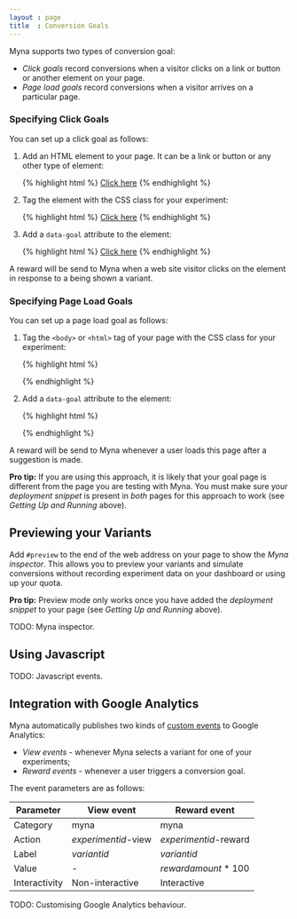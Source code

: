 ```yaml
---
layout : page
title  : Conversion Goals
---
```


Myna supports two types of conversion goal:

 - *Click goals* record conversions when a visitor clicks on a link or button or another element on your page.
 - *Page load goals* record conversions when a visitor arrives on a particular page.

### Specifying Click Goals

You can set up a click goal as follows:

<ol>
<li>
<p>Add an HTML element to your page. It can be a link or button or any other type of element:</p>

{% highlight html %}
<a href="goal.html">Click here</a>
{% endhighlight %}
</li>

<li>
<p>Tag the element with the CSS class for your experiment:</p>

{% highlight html %}
<a class="myna-experimentid" href="goal.html">Click here</a>
{% endhighlight %}
</li>

<li>
<p>Add a <code>data-goal</code> attribute to the element:</p>

{% highlight html %}
<a class="myna-experimentid" data-goal="click" href="goal.html">Click here</a>
{% endhighlight %}
</li>
</ol>

A reward will be send to Myna when a web site visitor clicks on the element in response to a being shown a variant.

### Specifying Page Load Goals

You can set up a page load goal as follows:

<ol>
<li>
<p>Tag the <code>&lt;body&gt;</code> or <code>&lt;html&gt;</code> tag of your page with the CSS class for your experiment:</p>

{% highlight html %}
<body class="myna-experimentid">
{% endhighlight %}
</li>

<li>
<p>Add a <code>data-goal</code> attribute to the element:</p>

{% highlight html %}
<body class="myna-experimentid" data-goal="load">
{% endhighlight %}
</li>
</ol>

A reward will be send to Myna whenever a user loads this page after a suggestion is made.

**Pro tip:** If you are using this approach, it is likely that your goal page is different from the page you are testing with Myna. You must make sure your *deployment snippet* is present in *both* pages for this approach to work (see *Getting Up and Running* above).

## Previewing your Variants

Add `#preview` to the end of the web address on your page to show the *Myna inspector*. This allows you to preview your variants and simulate conversions without recording experiment data on your dashboard or using up your quota.

**Pro tip:** Preview mode only works once you have added the *deployment snippet* to your page (see *Getting Up and Running* above).

<p class="alert">
  TODO: Myna inspector.
</p>

## Using Javascript

<p class="alert">
  TODO: Javascript events.
</p>

## Integration with Google Analytics

Myna automatically publishes two kinds of [custom events][] to Google Analytics:

 - *View events* - whenever Myna selects a variant for one of your experiments;
 - *Reward events* - whenever a user triggers a conversion goal.

[custom events]: https://developers.google.com/analytics/devguides/collection/gajs/eventTrackerGuide

The event parameters are as follows:

<table class="table table-striped table-bordered">
  <thead>
    <tr>
      <th>Parameter</th>
      <th>View event</th>
      <th>Reward event</th>
    </tr>
  </thead>
  <tbody>
    <tr>
      <td>Category</td>
      <td>myna</td>
      <td>myna</td>
    </tr>
    <tr>
      <td>Action</td>
      <td><em>experimentid</em>-view</td>
      <td><em>experimentid</em>-reward</td>
    </tr>
    <tr>
      <td>Label</td>
      <td><em>variantid</em></td>
      <td><em>variantid</em></td>
    </tr>
    <tr>
      <td>Value</td>
      <td>-</td>
      <td><em>rewardamount</em> * 100</td>
    </tr>
    <tr>
      <td>Interactivity</td>
      <td>Non-interactive</td>
      <td>Interactive</td>
    </tr>
  </tbody>
</table>

<p class="alert">
  TODO: Customising Google Analytics behaviour.
</p>
